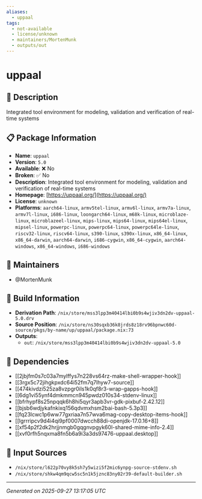 ```yaml
---
aliases:
  - uppaal
tags:
  - not-available
  - license/unknown
  - maintainers/MortenMunk
  - outputs/out
---
```


# uppaal

## 📝 Description

Integrated tool environment for modeling, validation and verification of real-time systems

## 📋 Package Information

- **Name**: `uppaal`
- **Version**: `5.0`
- **Available**: ❌ No
- **Broken**: ✅ No
- **Description**: Integrated tool environment for modeling, validation and verification of real-time systems
- **Homepage**: [https://uppaal.org/](https://uppaal.org/)
- **License**: `unknown`
- **Platforms**: `aarch64-linux`, `armv5tel-linux`, `armv6l-linux`, `armv7a-linux`, `armv7l-linux`, `i686-linux`, `loongarch64-linux`, `m68k-linux`, `microblaze-linux`, `microblazeel-linux`, `mips-linux`, `mips64-linux`, `mips64el-linux`, `mipsel-linux`, `powerpc-linux`, `powerpc64-linux`, `powerpc64le-linux`, `riscv32-linux`, `riscv64-linux`, `s390-linux`, `s390x-linux`, `x86_64-linux`, `x86_64-darwin`, `aarch64-darwin`, `i686-cygwin`, `x86_64-cygwin`, `aarch64-windows`, `x86_64-windows`, `i686-windows`
## 👥 Maintainers

- @MortenMunk


## 🔧 Build Information

- **Derivation Path**: `/nix/store/mss3lpp3m40414lbi0b9s4wjiv3dn2dv-uppaal-5.0.drv`
- **Source Position**: `/nix/store/ns30sqxb36k8jrds8z18rv96bpnwc60d-source/pkgs/by-name/up/uppaal/package.nix:73`
- **Outputs**:
  - `out`:  `/nix/store/mss3lpp3m40414lbi0b9s4wjiv3dn2dv-uppaal-5.0`

## 🔗 Dependencies

- [[2jbjfm0s7c03a7mylffys7n228vs64rz-make-shell-wrapper-hook]]
- [[3rgx5c72jihgkpxdc64i52fm7q7lhyw7-source]]
- [[474kivdzi525za8vzpgr0ils1k0qf8r3-wrap-gapps-hook]]
- [[6dg1vi55ynf4dmkmmcn945pwdz010s34-stdenv-linux]]
- [[bfrhypf8s25npqqk6h8hi5qyr3apb3vr-gdk-pixbuf-2.42.12]]
- [[bjsb6wdjykafnkixq156qdvmxhsm2bai-bash-5.3p3]]
- [[fq23lcwc1p6ww77gxriaa7n57wva6mag-copy-desktop-items-hook]]
- [[lgrrripcv9d4i4qi9pf0007dwcch88di-openjdk-17.0.16+8]]
- [[xf54p2f2dk2hrjjnmgb0gqgnvpgyk60l-shared-mime-info-2.4]]
- [[xvf0rfh5nqxma8fn5b6a9i3a3ds97476-uppaal.desktop]]

## 📁 Input Sources

- `/nix/store/l622p70vy8k5sh7y5wizi5f2mic6ynpg-source-stdenv.sh`
- `/nix/store/shkw4qm9qcw5sc5n1k5jznc83ny02r39-default-builder.sh`

---
*Generated on 2025-09-27 13:17:05 UTC*
